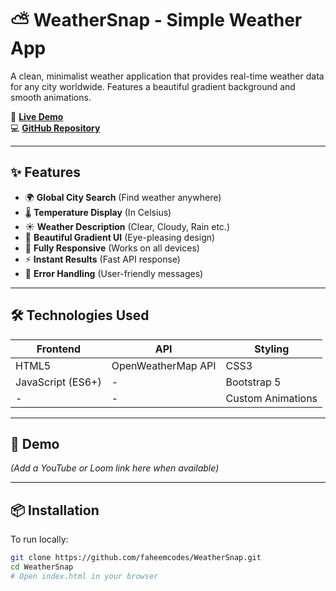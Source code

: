 # ⛅ WeatherSnap - Simple Weather App

A clean, minimalist weather application that provides real-time weather data for any city worldwide. Features a beautiful gradient background and smooth animations.

🔗 **[Live Demo](https://faheemcodes.github.io/WeatherSnap/)**  
💻 **[GitHub Repository](https://github.com/faheemcodes/WeatherSnap)**

---

## ✨ Features

- 🌍 **Global City Search** (Find weather anywhere)
- 🌡 **Temperature Display** (In Celsius)
- ☀️ **Weather Description** (Clear, Cloudy, Rain etc.)
- 🎨 **Beautiful Gradient UI** (Eye-pleasing design)
- 📱 **Fully Responsive** (Works on all devices)
- ⚡ **Instant Results** (Fast API response)
- 🚨 **Error Handling** (User-friendly messages)

---

## 🛠 Technologies Used

| Frontend           | API                | Styling          |
|--------------------|--------------------|------------------|
| HTML5              | OpenWeatherMap API | CSS3             |
| JavaScript (ES6+)  | -                  | Bootstrap 5      |
| -                  | -                  | Custom Animations|

---

## 🎥 Demo

*(Add a YouTube or Loom link here when available)*

---

## 📦 Installation

To run locally:

```bash
git clone https://github.com/faheemcodes/WeatherSnap.git
cd WeatherSnap
# Open index.html in your browser